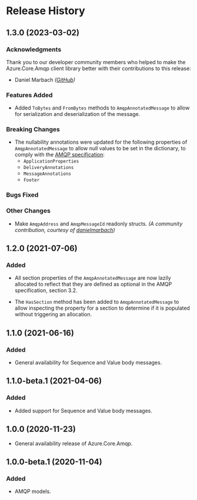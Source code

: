 # Release History

## 1.3.0 (2023-03-02)

### Acknowledgments
Thank you to our developer community members who helped to make the Azure.Core.Amqp client library better with their contributions to this release:

- Daniel Marbach  _([GitHub](https://github.com/danielmarbach))_

### Features Added
- Added `ToBytes` and `FromBytes` methods to `AmqpAnnotatedMessage` to allow for serialization and deserialization of the message.

### Breaking Changes

- The nullability annotations were updated for the following properties of `AmqpAnnotatedMessage` to allow null values to be set in the dictionary, to comply with the [AMQP specification](http://docs.oasis-open.org/amqp/core/v1.0/os/amqp-core-messaging-v1.0-os.html#section-message-format):
  - `ApplicationProperties`
  - `DeliveryAnnotations`
  - `MessageAnnotations`
  - `Footer`

### Bugs Fixed

### Other Changes

- Make `AmqpAddress` and `AmqpMessageId` readonly structs. _(A community contribution, courtesy of [danielmarbach](https://github.com/danielmarbach))_

## 1.2.0 (2021-07-06)

### Added
- All section properties of the `AmqpAnnotatedMessage` are now lazily allocated to reflect that they are defined as optional in the AMQP specification, section 3.2.

- The `HasSection` method has been added to `AmqpAnnotatedMessage` to allow inspecting the property for a section to determine if it is populated without triggering an allocation.

## 1.1.0 (2021-06-16)

### Added
- General availability for Sequence and Value body messages.

## 1.1.0-beta.1 (2021-04-06)

### Added
- Added support for Sequence and Value body messages.

## 1.0.0 (2020-11-23)
- General availability release of Azure.Core.Amqp.

## 1.0.0-beta.1 (2020-11-04)

### Added
- AMQP models.

